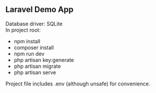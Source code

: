 ## Laravel Demo App

Database driver: SQLite <br/>
In project root:
* npm install
* composer install
* npm run dev
* php artisan key:generate
* php artisan migrate
* php artisan serve

Project file includes .env (although unsafe) for convenience.
